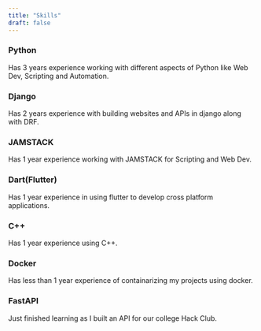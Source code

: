 ```yaml
---
title: "Skills"
draft: false
---
```


### Python

Has 3 years experience working with different aspects of Python like Web Dev, Scripting and Automation. 

### Django

Has 2 years experience with building websites and APIs in django along with DRF.

### JAMSTACK

Has 1 year experience working with JAMSTACK for Scripting and Web Dev.

### Dart(Flutter)

Has 1 year experience in using flutter to develop cross platform applications.

### C++

Has 1 year experience using C++. 

### Docker

Has less than 1 year experience of containarizing my projects using docker.

### FastAPI

Just finished learning as I built an API for our college Hack Club.